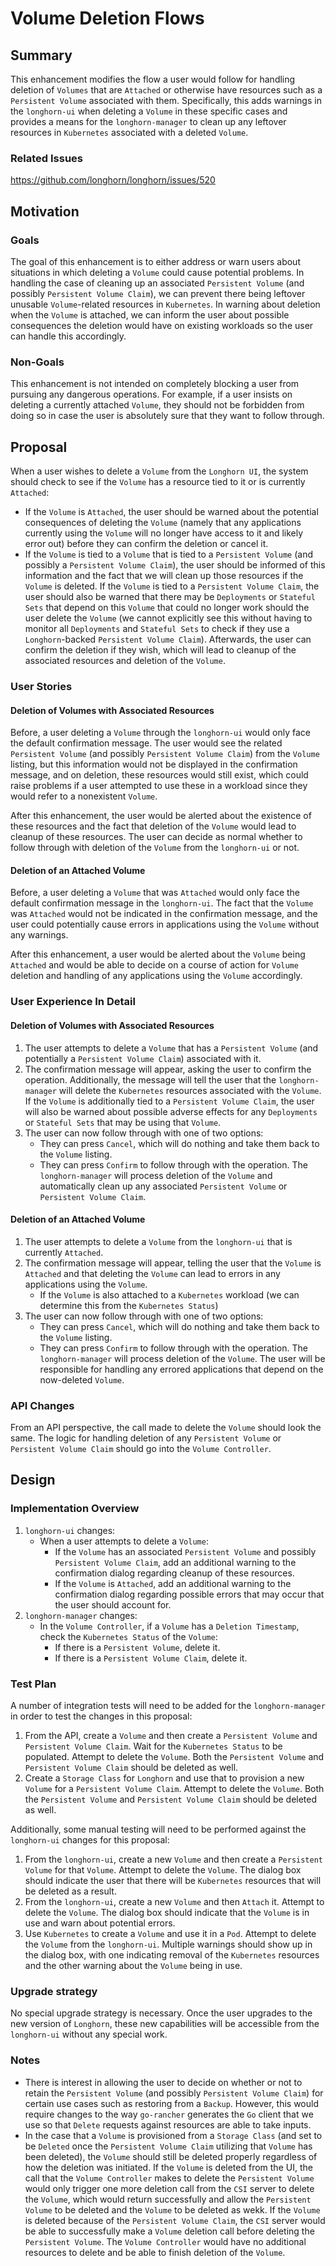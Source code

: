 # Volume Deletion Flows

## Summary
This enhancement modifies the flow a user would follow for handling deletion of `Volumes` that are `Attached` or otherwise have resources such as a `Persistent Volume` associated with them. Specifically, this adds warnings in the `longhorn-ui` when deleting a `Volume` in these specific cases and provides a means for the `longhorn-manager` to clean up any leftover resources in `Kubernetes` associated with a deleted `Volume`.

### Related Issues
https://github.com/longhorn/longhorn/issues/520

## Motivation

### Goals
The goal of this enhancement is to either address or warn users about situations in which deleting a `Volume` could cause potential problems. In handling the case of cleaning up an associated `Persistent Volume` (and possibly `Persistent Volume Claim`), we can prevent there being leftover unusable `Volume`-related resources in `Kubernetes`. In warning about deletion when the `Volume` is attached, we can inform the user about possible consequences the deletion would have on existing workloads so the user can handle this accordingly.

### Non-Goals
This enhancement is not intended on completely blocking a user from pursuing any dangerous operations. For example, if a user insists on deleting a currently attached `Volume`, they should not be forbidden from doing so in case the user is absolutely sure that they want to follow through.

## Proposal
When a user wishes to delete a `Volume` from the `Longhorn UI`, the system should check to see if the `Volume` has a resource tied to it or is currently `Attached`:
- If the `Volume` is `Attached`, the user should be warned about the potential consequences of deleting the `Volume` (namely that any applications currently using the `Volume` will no longer have access to it and likely error out) before they can confirm the deletion or cancel it.
- If the `Volume` is tied to a `Volume` that is tied to a `Persistent Volume` (and possibly a `Persistent Volume Claim`), the user should be informed of this information and the fact that we will clean up those resources if the `Volume` is deleted. If the `Volume` is tied to a `Persistent Volume Claim`, the user should also be warned that there may be `Deployments` or `Stateful Sets` that depend on this `Volume` that could no longer work should the user delete the `Volume` (we cannot explicitly see this without having to monitor all `Deployments` and `Stateful Sets` to check if they use a `Longhorn`-backed `Persistent Volume Claim`). Afterwards, the user can confirm the deletion if they wish, which will lead to cleanup of the associated resources and deletion of the `Volume`.

### User Stories
#### Deletion of Volumes with Associated Resources
Before, a user deleting a `Volume` through the `longhorn-ui` would only face the default confirmation message. The user would see the related `Persistent Volume` (and possibly `Persistent Volume Claim`) from the `Volume` listing, but this information would not be displayed in the confirmation message, and on deletion, these resources would still exist, which could raise problems if a user attempted to use these in a workload since they would refer to a nonexistent `Volume`.

After this enhancement, the user would be alerted about the existence of these resources and the fact that deletion of the `Volume` would lead to cleanup of these resources. The user can decide as normal whether to follow through with deletion of the `Volume` from the `longhorn-ui` or not.

#### Deletion of an Attached Volume
Before, a user deleting a `Volume` that was `Attached` would only face the default confirmation message in the `longhorn-ui`. The fact that the `Volume` was `Attached` would not be indicated in the confirmation message, and the user could potentially cause errors in applications using the `Volume` without any warnings. 

After this enhancement, a user would be alerted about the `Volume` being `Attached` and would be able to decide on a course of action for `Volume` deletion and handling of any applications using the `Volume` accordingly.

### User Experience In Detail
#### Deletion of Volumes with Associated Resources
1. The user attempts to delete a `Volume` that has a `Persistent Volume` (and potentially a `Persistent Volume Claim`) associated with it.
2. The confirmation message will appear, asking the user to confirm the operation. Additionally, the message will tell the user that the `longhorn-manager` will delete the `Kubernetes` resources associated with the `Volume`. If the `Volume` is additionally tied to a `Persistent Volume Claim`, the user will also be warned about possible adverse effects for any `Deployments` or `Stateful Sets` that may be using that `Volume`.
3. The user can now follow through with one of two options:
    - They can press `Cancel`, which will do nothing and take them back to the `Volume` listing.
    - They can press `Confirm` to follow through with the operation. The `longhorn-manager` will process deletion of the `Volume` and automatically clean up any associated `Persistent Volume` or `Persistent Volume Claim`.

#### Deletion of an Attached Volume
1. The user attempts to delete a `Volume` from the `longhorn-ui` that is currently `Attached`.
2. The confirmation message will appear, telling the user that the `Volume` is `Attached` and that deleting the `Volume` can lead to errors in any applications using the `Volume`.
    - If the `Volume` is also attached to a `Kubernetes` workload (we can determine this from the `Kubernetes Status`) 
3. The user can now follow through with one of two options:
    - They can press `Cancel`, which will do nothing and take them back to the `Volume` listing.
    - They can press `Confirm` to follow through with the operation. The `longhorn-manager` will process deletion of the `Volume`. The user will be responsible for handling any errored applications that depend on the now-deleted `Volume`.

### API Changes
From an API perspective, the call made to delete the `Volume` should look the same. The logic for handling deletion of any `Persistent Volume` or `Persistent Volume Claim` should go into the `Volume Controller`.

## Design
### Implementation Overview
1. `longhorn-ui` changes:
    - When a user attempts to delete a `Volume`:
        - If the `Volume` has an associated `Persistent Volume` and possibly `Persistent Volume Claim`, add an additional warning to the confirmation dialog regarding cleanup of these resources.
        - If the `Volume` is `Attached`, add an additional warning to the confirmation dialog regarding possible errors that may occur that the user should account for.
2. `longhorn-manager` changes:
    - In the `Volume Controller`, if a `Volume` has a `Deletion Timestamp`, check the `Kubernetes Status` of the `Volume`:
        - If there is a `Persistent Volume`, delete it.
        - If there is a `Persistent Volume Claim`, delete it.

### Test Plan
A number of integration tests will need to be added for the `longhorn-manager` in order to test the changes in this proposal:
1. From the API, create a `Volume` and then create a `Persistent Volume` and `Persistent Volume Claim`. Wait for the `Kubernetes Status` to be populated. Attempt to delete the `Volume`. Both the `Persistent Volume` and `Persistent Volume Claim` should be deleted as well.
2. Create a `Storage Class` for `Longhorn` and use that to provision a new `Volume` for a `Persistent Volume Claim`. Attempt to delete the `Volume`. Both the `Persistent Volume` and `Persistent Volume Claim` should be deleted as well.

Additionally, some manual testing will need to be performed against the `longhorn-ui` changes for this proposal:
1. From the `longhorn-ui`, create a new `Volume` and then create a `Persistent Volume` for that `Volume`. Attempt to delete the `Volume`. The dialog box should indicate the user that there will be `Kubernetes` resources that will be deleted as a result.
2. From the `longhorn-ui`, create a new `Volume` and then `Attach` it. Attempt to delete the `Volume`. The dialog box should indicate that the `Volume` is in use and warn about potential errors.
3. Use `Kubernetes` to create a `Volume` and use it in a `Pod`. Attempt to delete the `Volume` from the `longhorn-ui`. Multiple warnings should show up in the dialog box, with one indicating removal of the `Kubernetes` resources and the other warning about the `Volume` being in use.

### Upgrade strategy
No special upgrade strategy is necessary. Once the user upgrades to the new version of `Longhorn`, these new capabilities will be accessible from the `longhorn-ui` without any special work.

### Notes
- There is interest in allowing the user to decide on whether or not to retain the `Persistent Volume` (and possibly `Persistent Volume Claim`) for certain use cases such as restoring from a `Backup`. However, this would require changes to the way `go-rancher` generates the `Go` client that we use so that `Delete` requests against resources are able to take inputs.
- In the case that a `Volume` is provisioned from a `Storage Class` (and set to be `Deleted` once the `Persistent Volume Claim` utilizing that `Volume` has been deleted), the `Volume` should still be deleted properly regardless of how the deletion was initiated. If the `Volume` is deleted from the UI, the call that the `Volume Controller` makes to delete the `Persistent Volume` would only trigger one more deletion call from the `CSI` server to delete the `Volume`, which would return successfully and allow the `Persistent Volume` to be deleted and the `Volume` to be deleted as wekk. If the `Volume` is deleted because of the `Persistent Volume Claim`, the `CSI` server would be able to successfully make a `Volume` deletion call before deleting the `Persistent Volume`. The `Volume Controller` would have no additional resources to delete and be able to finish deletion of the `Volume`.
